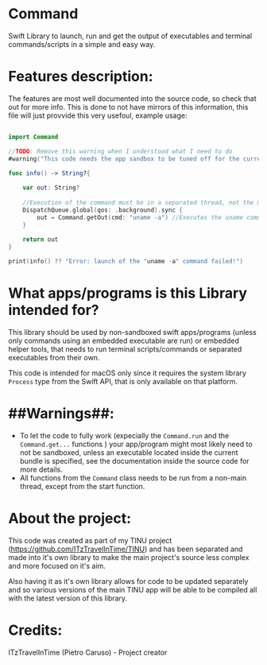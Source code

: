 # Command
Swift Library to launch, run and get the output of executables and terminal commands/scripts in a simple and easy way.

# Features description:

The features are most well documented into the source code, so check that out for more info. This is done to not have mirrors of this information, this file will just provvide this very usefoul, example usage:

```swift

import Command

//TODO: Remove this warning when I understood what I need to do
#warning("This code needs the app sandbox to be tuned off for the current project! (unless you decide to execute an embedded executable inside your app's bundle)")

func info() -> String?{
    
    var out: String?
        
    //Execution of the command must be in a separated thread, not the main!
    DispatchQueue.global(qos: .background).sync {
        out = Command.getOut(cmd: "uname -a") //Executes the uname command and returns it's ouput as a string
    }
    
    return out
}

print(info() ?? "Error: launch of the "uname -a" command failed!")

```

# What apps/programs is this Library intended for?

This library should be used by non-sandboxed swift apps/programs (unless only commands using an embedded executable are run) or embedded helper tools, that needs to run terminal scripts/commands or separated executables from their own.

This code is intended for macOS only since it requires the system library `Process` type from the Swift API, that is only available on that platform.

# ##Warnings##:

 - To let the code to fully work (expecially the `Command.run` and the `Command.get...` functions ) your app/program might most likely need to not be sandboxed, unless an executable located inside the current bundle is specified, see the documentation inside the source code for more details.
 - All functions from the `Command` class needs to be run from a non-main thread, except from the start function.

# About the project:

This code was created as part of my TINU project (https://github.com/ITzTravelInTime/TINU) and has been separated and made into it's own library to make the main project's source less complex and more focused on it's aim. 

Also having it as it's own library allows for code to be updated separately and so various versions of the main TINU app will be able to be compiled all with the latest version of this library.

# Credits:

ITzTravelInTime (Pietro Caruso) - Project creator
